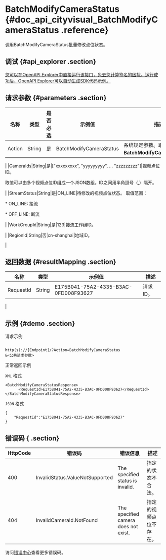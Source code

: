 # BatchModifyCameraStatus {#doc_api_cityvisual_BatchModifyCameraStatus .reference}

调用BatchModifyCameraStatus批量修改点位状态。

## 调试 {#api_explorer .section}

[您可以在OpenAPI Explorer中直接运行该接口，免去您计算签名的困扰。运行成功后，OpenAPI Explorer可以自动生成SDK代码示例。](https://api.aliyun.com/#product=cityvisual&api=BatchModifyCameraStatus&type=RPC&version=2018-10-30)

## 请求参数 {#parameters .section}

|名称|类型|是否必选|示例值|描述|
|--|--|----|---|--|
|Action|String|是|BatchModifyCameraStatus|系统规定参数。取值：**BatchModifyCameraStatus**。

 |
|CameraIds|String|是|\["xxxxxxxxx", "yyyyyyyyy", … "zzzzzzzzz"\]|视频点位ID。

 取值可以由多个视频点位ID组成一个JSON数组，ID之间用半角逗号（,）隔开。

 |
|StreamStatus|String|是|ON\_LINE|待修改的视频点位状态。 取值范围：

 \* ON\_LINE: 接流

 \* OFF\_LINE: 断流

 |
|WorkGroupId|String|是|123|接流工作组ID。

 |
|RegionId|String|否|cn-shanghai|地域ID。

 |

## 返回数据 {#resultMapping .section}

|名称|类型|示例值|描述|
|--|--|---|--|
|RequestId|String|E175B041-75A2-4335-B3AC-0FD008F93627|请求ID。

 |

## 示例 {#demo .section}

请求示例

``` {#request_demo}

http(s)://[Endpoint]/?Action=BatchModifyCameraStatus
&<公共请求参数>

```

正常返回示例

`XML` 格式

``` {#xml_return_success_demo}
<BatchModifyCameraStatusResponse>
      <RequestId>E175B041-75A2-4335-B3AC-0FD008F93627</RequestId>
</BatchModifyCameraStatusResponse>
```

`JSON` 格式

``` {#json_return_success_demo}
{
	"RequestId":"E175B041-75A2-4335-B3AC-0FD008F93627"
}
```

## 错误码 { .section}

|HttpCode|错误码|错误信息|描述|
|--------|---|----|--|
|400|InvalidStatus.ValueNotSupported|The specified status is invalid.|指定的状态不合法。|
|404|InvalidCameraId.NotFound|The specified camera does not exist.|指定的视频点位不存在。|

访问[错误中心](https://error-center.aliyun.com/status/product/cityvisual)查看更多错误码。

